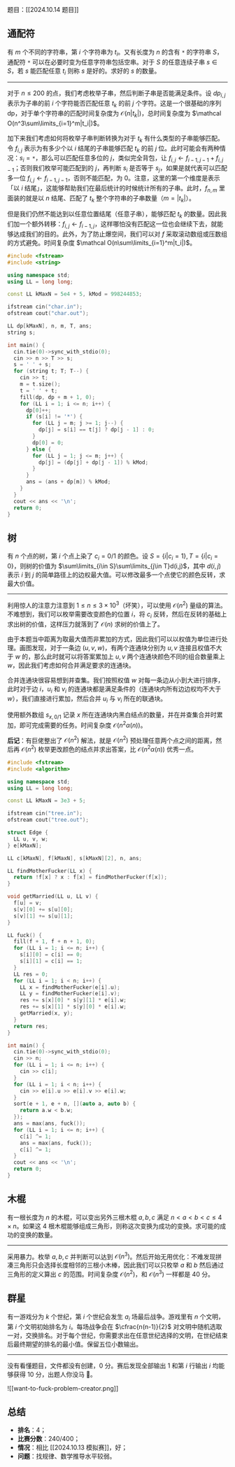 题目：[[2024.10.14 题目]]

## 通配符

有 $m$ 个不同的字符串，第 $i$ 个字符串为 $t_i$。又有长度为 $n$ 的含有 $\texttt{*}$ 的字符串 $S$，通配符 $\texttt{*}$ 可以在必要时变为任意字符串包括空串。对于 $S$ 的任意连续子串 $s\in S$，若 $s$ 能匹配任意 $t_i$ 则称 $s$ 是好的。求好的 $s$ 的数量。

---

对于 $n\le 200$ 的点，我们考虑枚举子串，然后判断子串是否能满足条件。设 $dp_{i,j}$ 表示为子串的前 $i$ 个字符能否匹配任意 $t_k$ 的前 $j$ 个字符。这是一个很基础的序列 dp，对于单个字符串的匹配时间复杂度为 $\mathcal O(n|t_k|)$，总时间复杂度为 $\mathcal O(n^3\sum\limits_{i=1}^m|t_i|)$。

加下来我们考虑如何将枚举子串判断转换为对于 $t_k$ 有什么类型的子串能够匹配。令 $f_{i,j}$ 表示为有多少个以 $i$ 结尾的子串能够匹配 $t_k$ 的前 $j$ 位。此时可能会有两种情况：$s_i=\texttt{*}$，那么可以匹配任意多位的 $j$，类似完全背包，让 $f_{i,j}\gets f_{i-1,j-1}+f_{i,j-1}$；否则我们枚举可能匹配到的 $j$，再判断 $s_i$ 是否等于 $s_j$，如果是就代表可以匹配多一位 $f_{i,j}\gets f_{i-1,j-1}$，否则不能匹配，为 $0$。注意，这里的第一个维度是表示「以 $i$ 结尾」，这能够帮助我们在最后统计的时候统计所有的子串。此时，$f_{n,m}$ 里面装的就是以 $n$ 结尾、匹配了 $t_k$ 整个字符串的子串数量（$m=|t_k|$）。

但是我们仍然不能达到以任意位置结尾（任意子串），能够匹配 $t_k$ 的数量。因此我们加一个额外转移：$f_{i,j}\gets f_{i-1,j}$，这样哪怕没有匹配这一位也会继续下去，就能够达成我们的目的。此外，为了防止爆空间，我们可以对 $f$ 采取滚动数组或压数组的方式避免。时间复杂度 $\mathcal O(n\sum\limits_{i=1}^m|t_i|)$。

```cpp
#include <fstream>
#include <string>

using namespace std;
using LL = long long;

const LL kMaxN = 5e4 + 5, kMod = 998244853;

ifstream cin("char.in");
ofstream cout("char.out");

LL dp[kMaxN], n, m, T, ans;
string s;

int main() {
  cin.tie(0)->sync_with_stdio(0);
  cin >> n >> T >> s;
  s = ' ' + s;
  for (string t; T; T--) {
    cin >> t;
    m = t.size();
    t = ' ' + t;
    fill(dp, dp + m + 1, 0);
    for (LL i = 1; i <= n; i++) {
      dp[0]++;
      if (s[i] != '*') {
        for (LL j = m; j >= 1; j--) {
          dp[j] = s[i] == t[j] ? dp[j - 1] : 0;
        }
        dp[0] = 0;
      } else {
        for (LL j = 1; j <= m; j++) {
          dp[j] = (dp[j] + dp[j - 1]) % kMod;
        }
      }
      ans = (ans + dp[m]) % kMod;
    }
  }
  cout << ans << '\n';
  return 0;
}

```

## 树

有 $n$ 个点的树，第 $i$ 个点上染了 $c_i=0/1$ 的颜色。设 $S=\{i|c_i=1\},T=\{i|c_i=0\}$，则树的价值为 $\sum\limits_{i\in S}\sum\limits_{j\in T}d(i,j)$，其中 $d(i,j)$ 表示 $i$ 到 $j$ 的简单路径上的边权最大值。可以修改最多一个点使它的颜色反转，求最大价值。

---

利用惊人的注意力注意到 $1\le n\le 3\times 10^3$（坏笑），可以使用 $\mathcal O(n^2)$ 量级的算法。不难想到，我们可以枚举需要改变颜色的位置 $i$，将 $c_i$ 反转，然后在反转的基础上求出树的价值，这样压力就落到了 $\mathcal O(n)$ 求树的价值上了。

由于本题当中距离为取最大值而非累加的方式，因此我们可以以权值为单位进行处理。画图发现，对于一条边 $(u,v,w)$，有两个连通块分别为 $u,v$ 连接且权值不大于 $w$ 的，那么此时就可以将答案累加上 $u,v$ 两个连通块颜色不同的组合数量乘上 $w$，因此我们考虑如何合并满足要求的连通块。

合并连通块很容易想到并查集。我们按照权值 $w$ 对每一条边从小到大进行排序，此时对于边 $i$，$u_i$ 和 $v_i$ 的连通块都是满足条件的（连通块内所有边边权均不大于 $w$），我们直接进行累加，然后合并 $u_i$ 与 $v_i$ 所在的联通块。

使用额外数组 $s_{x,0/1}$ 记录 $x$ 所在连通块内黑白结点的数量，并在并查集合并时累加，即可完成需要的任务。时间复杂度 $\mathcal O(n^2\alpha(n))$。

**后记**：有巨佬整出了 $\mathcal O(n^2)$ 解法，就是 $\mathcal O(n^2)$ 预处理任意两个点之间的距离，然后再 $\mathcal O(n^2)$ 枚举更改颜色的结点并求出答案，比 $\mathcal O(n^2\alpha(n))$ 优秀一点。

```cpp
#include <fstream>
#include <algorithm>

using namespace std;
using LL = long long;

const LL kMaxN = 3e3 + 5;

ifstream cin("tree.in");
ofstream cout("tree.out");

struct Edge {
  LL u, v, w;
} e[kMaxN];

LL c[kMaxN], f[kMaxN], s[kMaxN][2], n, ans;

LL findMotherFucker(LL x) {
  return !f[x] ? x : f[x] = findMotherFucker(f[x]);
}

void getMarried(LL u, LL v) {
  f[u] = v;
  s[v][0] += s[u][0];
  s[v][1] += s[u][1];
}

LL fuck() {
  fill(f + 1, f + n + 1, 0);
  for (LL i = 1; i <= n; i++) {
    s[i][0] = c[i] == 0;
    s[i][1] = c[i] == 1;
  }
  LL res = 0;
  for (LL i = 1; i < n; i++) {
    LL x = findMotherFucker(e[i].u);
    LL y = findMotherFucker(e[i].v);
    res += s[x][0] * s[y][1] * e[i].w;
    res += s[x][1] * s[y][0] * e[i].w;
    getMarried(x, y);
  }
  return res;
}

int main() {
  cin.tie(0)->sync_with_stdio(0);
  cin >> n;
  for (LL i = 1; i <= n; i++) {
    cin >> c[i];
  }
  for (LL i = 1; i < n; i++) {
    cin >> e[i].u >> e[i].v >> e[i].w;
  }
  sort(e + 1, e + n, [](auto a, auto b) {
    return a.w < b.w;
  });
  ans = max(ans, fuck());
  for (LL i = 1; i <= n; i++) {
    c[i] ^= 1;
    ans = max(ans, fuck());
    c[i] ^= 1;
  }
  cout << ans << '\n';
  return 0;
}

```

## 木棍

有一根长度为 $n$ 的木棍，可以变出另外三根木棍 $a,b,c$ 满足 $n<a<b<c\le 4\times n$。如果这 $4$ 根木棍能够组成三角形，则称这次变换为成功的变换。求可能的成功的变换的数量。

---

采用暴力。枚举 $a,b,c$ 并判断可以达到 $\mathcal O(n^3)$。然后开始无用优化：不难发现拼凑三角形只会选择长度相邻的三根小木棒，因此我们可以只枚举 $a$ 和 $b$ 然后通过三角形的定义算出 $c$ 的范围。时间复杂度 $\mathcal O(n^2)$，和 $\mathcal O(n^3)$ 一样都是 $40$ 分。

## 群星

有一游戏分为 $k$ 个世纪，第 $i$ 个世纪会发生 $a_i$ 场最后战争。游戏里有 $n$ 个文明，第 $i$ 个文明初始排名为 $i$。每场战争会在 $\cfrac{n(n-1)}{2}$ 对文明中随机选取一对，交换排名。对于每个世纪，你需要求出在任意世纪选择的文明，在世纪结束后最终期望的排名的最小值。保留五位小数输出。

---

没有看懂题目，文件都没有创建，$0$ 分。赛后发现全部输出 $1$ 和第 $i$ 行输出 $i$ 均能够获得 $10$ 分，出题人你没马 🐴。

![[want-to-fuck-problem-creator.png]]

## 总结

- **排名**：$4$；
- **比赛分数**：$240/400$；
- **情况**：相比 [[2024.10.13 模拟赛]]，好；
- **问题**：找规律、数学推导水平较弱。